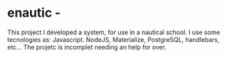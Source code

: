 # enautic - 
This project I developed a system, for use in a nautical school. 
I use some tecnologies as: Javascript. NodeJS, Materialize, PostgreSQL, handlebars, etc... 
The projetc is incomplet needing an help for over. 
